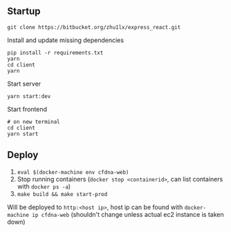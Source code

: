 ## Startup

```
git clone https://bitbucket.org/zhu1lx/express_react.git
```

Install and update missing dependencies
```
pip install -r requirements.txt
yarn
cd client
yarn
```

Start server
```
yarn start:dev
```

Start frontend
```
# on new terminal
cd client
yarn start
```

## Deploy

1. `eval $(docker-machine env cfdna-web)`
2. Stop running containers (`docker stop <containerid>`, can list containers with `docker ps -a`)
3. `make build && make start-prod`

Will be deployed to `http:<host ip>`, host ip can be found with `docker-machine ip cfdna-web` (shouldn't change unless actual ec2 instance is taken down)